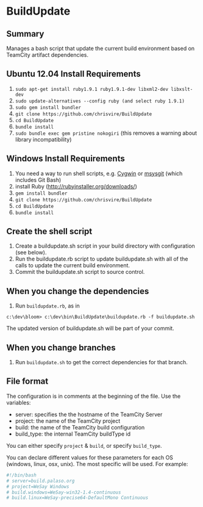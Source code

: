 BuildUpdate
===========

Summary
-------
Manages a bash script that update the current build environment based on TeamCity artifact dependencies.

Ubuntu 12.04 Install Requirements
--------------------
1. `sudo apt-get install ruby1.9.1 ruby1.9.1-dev libxml2-dev libxslt-dev`
2. `sudo update-alternatives --config ruby (and select ruby 1.9.1)`
2. `sudo gem install bundler`
3. `git clone https://github.com/chrisvire/BuildUpdate`
4. `cd BuildUpdate`
5. `bundle install`
6. `sudo bundle exec gem pristine nokogiri` (this removes a warning about library incompatibility)

Windows Install Requirements
----------------------------
1. You need a way to run shell scripts, e.g. [Cygwin](http://www.cygwin.com/) or [msysgit](https://code.google.com/p/msysgit/) (which includes Git Bash)
2. install Ruby (http://rubyinstaller.org/downloads/)
3. `gem install bundler`
4. `git clone https://github.com/chrisvire/BuildUpdate`
5. `cd BuildUpdate`
6. `bundle install`


Create the shell script
----------
1. Create a buildupdate.sh script in your build directory with configuration (see below).  
2. Run the buildupdate.rb script to update buildupdate.sh with all of the calls to update the current build environment.
3. Commit the buildupdate.sh script to source control.

When you change the dependencies
----------
1. Run `buildupdate.rb`, as in

`c:\dev\bloom> c:\dev\bin\BuildUpdate\buildupdate.rb -f buildupdate.sh`

The updated version of buildupdate.sh will be part of your commit.

When you change branches
----------
1. Run `buildupdate.sh` to get the correct dependencies for that branch.

File format
-----------

The configuration is in comments at the beginning of the file.  Use the variables: 
* server: specifies the the hostname of the TeamCity Server
* project: the name of the TeamCity project
* build: the name of the TeamCity build configuration
* build_type: the internal TeamCity buildType id

You can either specify `project` & `build`, or specify `build_type`.

You can declare different values for these parameters for each OS (windows, linux, osx, unix).  The most specific will be used. For example:

```bash
#!/bin/bash
# server=build.palaso.org
# project=WeSay Windows
# build.windows=WeSay-win32-1.4-continuous
# build.linux=WeSay-precise64-DefaultMono Continuous
```

